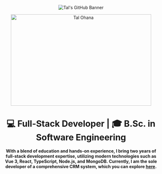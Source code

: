 <p align="center">
  <img src="https://res.cloudinary.com/dpq7je5lo/image/upload/v1709454707/imageBio_wvskyz.jpg" alt="Tal's GitHub Banner">
</p>

<p align="center">
  <img width="460" height="300" src="https://res.cloudinary.com/dpq7je5lo/image/upload/v1709454707/imageBio_wvskyz.jpg" alt="Tal Ohana">
</p>

<h1 align="center">💻 Full-Stack Developer | 🎓 B.Sc. in Software Engineering</h1>

<p align="center">
  <strong>With a blend of education and hands-on experience, I bring two years of full-stack development expertise, utilizing modern technologies such as Vue 3, React, TypeScript, Node.js, and MongoDB. Currently, I am the sole developer of a comprehensive CRM system, which you can explore <a href="https://app.getbono.com/">here</a>.</strong>
</p>
